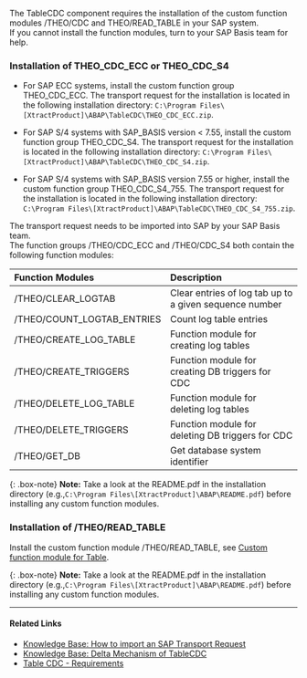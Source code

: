 The TableCDC component requires the installation of the custom function modules /THEO/CDC and THEO/READ_TABLE in your SAP system.<br>
If you cannot install the function modules, turn to your SAP Basis team for help.


### Installation of THEO_CDC_ECC or THEO_CDC_S4

- For SAP ECC systems, install the custom function group THEO_CDC_ECC.
The transport request for the installation is located in the following installation directory: `C:\Program Files\[XtractProduct]\ABAP\TableCDC\THEO_CDC_ECC.zip`.

- For SAP S/4 systems with SAP_BASIS version < 7.55, install the custom function group THEO_CDC_S4.
The transport request for the installation is located in the following installation directory: `C:\Program Files\[XtractProduct]\ABAP\TableCDC\THEO_CDC_S4.zip`.

- For SAP S/4 systems with SAP_BASIS version 7.55 or higher, install the custom function group THEO_CDC_S4_755.
The transport request for the installation is located in the following installation directory: `C:\Program Files\[XtractProduct]\ABAP\TableCDC\THEO_CDC_S4_755.zip`.


The transport request needs to be imported into SAP by your SAP Basis team.<br>
The function groups /THEO/CDC_ECC and /THEO/CDC_S4 both contain the following function modules:

| Function Modules | Description |
| :------ |:--- |
| /THEO/CLEAR_LOGTAB | Clear entries of log tab up to a given sequence number | 
| /THEO/COUNT_LOGTAB_ENTRIES | Count log table entries |
| /THEO/CREATE_LOG_TABLE | Function module for creating log tables |
| /THEO/CREATE_TRIGGERS | Function module for creating DB triggers for CDC |
| /THEO/DELETE_LOG_TABLE | Function module for deleting log tables |
| /THEO/DELETE_TRIGGERS | Function module for deleting DB triggers for CDC |
| /THEO/GET_DB | Get database system identifier|

{: .box-note}
**Note:** Take a look at the README.pdf in the installation directory (e.g.,`C:\Program Files\[XtractProduct]\ABAP\README.pdf`) before installing any custom function modules.

### Installation of /THEO/READ_TABLE

Install the custom function module /THEO/READ_TABLE, see [Custom function module for Table](./custom-function-module-for-table-extraction#installation-of-theoread_table).

{: .box-note}
**Note:** Take a look at the README.pdf in the installation directory (e.g.,`C:\Program Files\[XtractProduct]\ABAP\README.pdf`) before installing any custom function modules.

*****
#### Related Links
- [Knowledge Base: How to import an SAP Transport Request](https://kb.theobald-software.com/sap/how-to-import-an-sap-transport-request-with-the-transport-management-system-stms)
- [Knowledge Base: Delta Mechanism of TableCDC](https://kb.theobald-software.com/tables/table-cdc-mechanism)
- [Table CDC - Requirements](../table-cdc#requirements)
